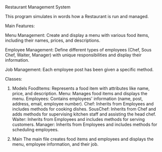 Restaurant Management System

This program simulates in words how a Restaurant is run and managed.

Main Features:

Menu Management: Create and display a menu with various food items, including their names, prices, and descriptions.

Employee Management: Define different types of employees (Chef, Sous Chef, Waiter, Manager) with unique responsibilities and display their information.

Job Management: Each employee post has been given a specific method.

Classes:

1. Models
FoodItems: Represents a food item with attributes like name, price, and description.
Menu: Manages food items and displays the menu.
Employees: Contains employees' information (name, post, address, email, employee number).
Chef: Inherits from Employees and includes methods for cooking dishes.
SousChef: Inherits from Chef and adds methods for supervising kitchen staff and assisting the head chef.
Waiter: Inherits from Employees and includes methods for serving customers.
Manager: Inherits from Employees and includes methods for scheduling employees.

2. Main
The main file creates food items and employees and displays the menu, employee information, and their job.
